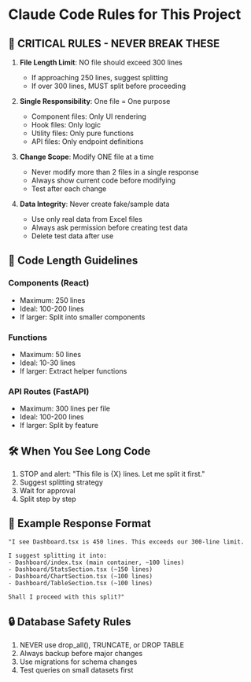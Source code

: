 # Claude Code Rules for This Project

## 🚨 CRITICAL RULES - NEVER BREAK THESE

1. **File Length Limit**: NO file should exceed 300 lines
   - If approaching 250 lines, suggest splitting
   - If over 300 lines, MUST split before proceeding

2. **Single Responsibility**: One file = One purpose
   - Component files: Only UI rendering
   - Hook files: Only logic
   - Utility files: Only pure functions
   - API files: Only endpoint definitions

3. **Change Scope**: Modify ONE file at a time
   - Never modify more than 2 files in a single response
   - Always show current code before modifying
   - Test after each change

4. **Data Integrity**: Never create fake/sample data
   - Use only real data from Excel files
   - Always ask permission before creating test data
   - Delete test data after use

## 📏 Code Length Guidelines

### Components (React)
- Maximum: 250 lines
- Ideal: 100-200 lines
- If larger: Split into smaller components

### Functions
- Maximum: 50 lines
- Ideal: 10-30 lines
- If larger: Extract helper functions

### API Routes (FastAPI)
- Maximum: 300 lines per file
- Ideal: 100-200 lines
- If larger: Split by feature

## 🛠 When You See Long Code

1. STOP and alert: "This file is {X} lines. Let me split it first."
2. Suggest splitting strategy
3. Wait for approval
4. Split step by step

## 📝 Example Response Format

```
"I see Dashboard.tsx is 450 lines. This exceeds our 300-line limit.

I suggest splitting it into:
- Dashboard/index.tsx (main container, ~100 lines)
- Dashboard/StatsSection.tsx (~150 lines)  
- Dashboard/ChartSection.tsx (~100 lines)
- Dashboard/TableSection.tsx (~100 lines)

Shall I proceed with this split?"
```

## 🔒 Database Safety Rules

1. NEVER use drop_all(), TRUNCATE, or DROP TABLE
2. Always backup before major changes
3. Use migrations for schema changes
4. Test queries on small datasets first